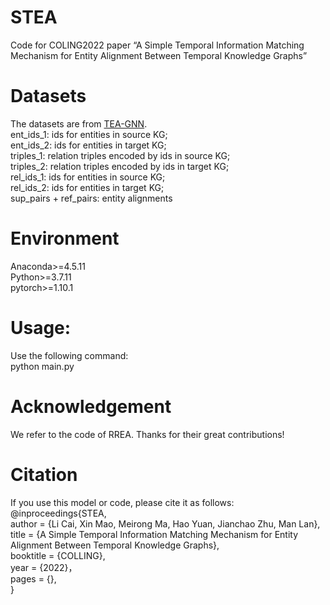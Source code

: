 # STEA
Code for COLING2022 paper “A Simple Temporal Information Matching Mechanism for Entity Alignment Between Temporal Knowledge Graphs”
# Datasets
The datasets are from [TEA-GNN](https://github.com/soledad921/TEA-GNN).  
ent_ids_1: ids for entities in source KG;  
ent_ids_2: ids for entities in target KG;  
triples_1: relation triples encoded by ids in source KG;  
triples_2: relation triples encoded by ids in target KG;  
rel_ids_1: ids for entities in source KG;  
rel_ids_2: ids for entities in target KG;  
sup_pairs + ref_pairs: entity alignments  
# Environment
Anaconda>=4.5.11  
Python>=3.7.11  
pytorch>=1.10.1  
# Usage:
Use the following command:  
python main.py
# Acknowledgement
We refer to the code of RREA. Thanks for their great contributions!
# Citation
If you use this model or code, please cite it as follows:  
@inproceedings{STEA,  
  author    = {Li Cai, Xin Mao, Meirong Ma, Hao Yuan, Jianchao Zhu, Man Lan},  
  title     = {A Simple Temporal Information Matching Mechanism for Entity Alignment Between Temporal Knowledge Graphs},  
  booktitle = {COLLING},  
  year      = {2022}，  
  pages     = {},  
}
